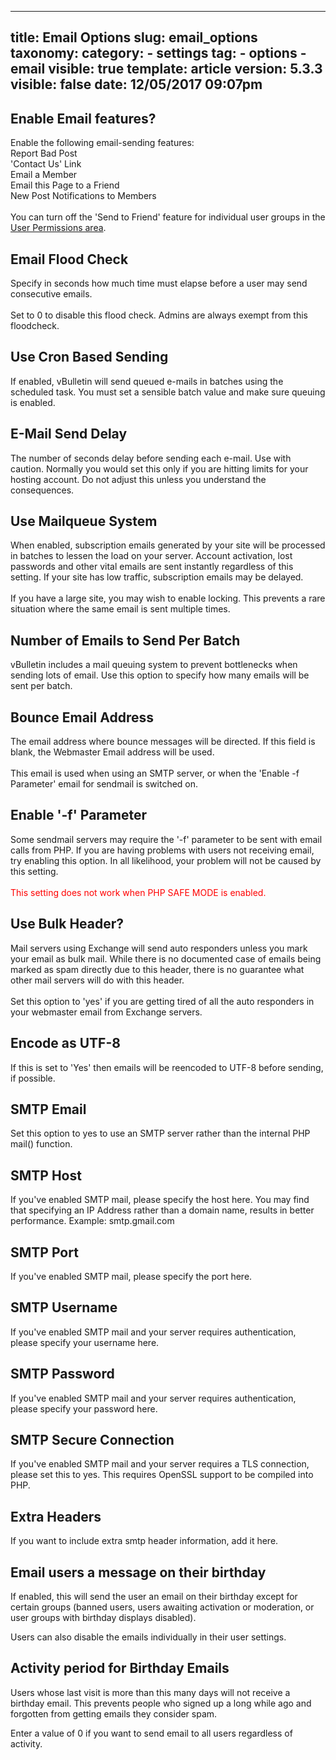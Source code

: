 
---
title: Email Options
slug: email_options
taxonomy:
    category:
        - settings
    tag:
        - options
        - email
visible: true
template: article
version: 5.3.3
visible: false
date: 12/05/2017 09:07pm
---

## Enable Email features?
Enable the following email-sending features:<br />
Report Bad Post<br />
'Contact Us' Link<br />
Email a Member<br />
Email this Page to a Friend<br />
New Post Notifications to Members<br />
<br />
You can turn off the 'Send to Friend' feature for individual user groups in the <a href="admincp/usergroup.php?do=modify" target="_blank">User Permissions area</a>.

## Email Flood Check
Specify in seconds how much time must elapse before a user may send consecutive emails.<br /><br />Set to 0 to disable this flood check. Admins are always exempt from this floodcheck.

## Use Cron Based Sending
If enabled, vBulletin will send queued e-mails in batches using the scheduled task. You must set a sensible batch value and make sure queuing is enabled.

## E-Mail Send Delay
The number of seconds delay before sending each e-mail. Use with caution. Normally you would set this only if you are hitting limits for your hosting account. Do not adjust this unless you understand the consequences.

## Use Mailqueue System
When enabled, subscription emails generated by your site will be processed in batches to lessen the load on your server. Account activation, lost passwords and other vital emails are sent instantly regardless of this setting. If your site has low traffic, subscription emails may be delayed.
<br /><br />
If you have a large site, you may wish to enable locking. This prevents a rare situation where the same email is sent multiple times.

## Number of Emails to Send Per Batch
vBulletin includes a mail queuing system to prevent bottlenecks when sending lots of email. Use this option to specify how many emails will be sent per batch.

## Bounce Email Address
The email address where bounce messages will be directed. If this field is blank, the Webmaster Email address will be used.<br />
<br />
This email is used when using an SMTP server, or when the 'Enable -f Parameter' email for sendmail is switched on.

## Enable '-f' Parameter
Some sendmail servers may require the '-f' parameter to be sent with email calls from PHP.  If you are having problems with users not receiving email, try enabling this option.  In all likelihood, your problem will not be caused by this setting.<br />
<br />
<span style="color: red">This setting does not work when PHP SAFE MODE is enabled.</span>

## Use Bulk Header?
Mail servers using Exchange will send auto responders unless you mark your email as bulk mail.  While there is no documented case of emails being marked as spam directly due to this header, there is no guarantee what other mail servers will do with this header.<br />
<br />
Set this option to 'yes' if you are getting tired of all the auto responders in your webmaster email from Exchange servers.

## Encode as UTF-8
If this is set to 'Yes' then emails will be reencoded to UTF-8 before sending, if possible.

## SMTP Email
Set this option to yes to use an SMTP server rather than the internal PHP mail() function.

## SMTP Host
If you've enabled SMTP mail, please specify the host here.  You may find that specifying an IP Address rather than a domain name, results in better performance. Example: smtp.gmail.com

## SMTP Port
If you've enabled SMTP mail, please specify the port here.

## SMTP Username
If you've enabled SMTP mail and your server requires authentication, please specify your username here.

## SMTP Password
If you've enabled SMTP mail and your server requires authentication, please specify your password here.

## SMTP Secure Connection
If you've enabled SMTP mail and your server requires a TLS connection, please set this to yes. This requires OpenSSL support to be compiled into PHP.

## Extra Headers
If you want to include extra smtp header information, add it here.

## Email users a message on their birthday
If enabled, this will send the user an email on their birthday except for certain groups (banned users, users awaiting activation or moderation, or user groups with birthday displays disabled).

Users can also disable the emails individually in their user settings.

## Activity period for Birthday Emails
Users whose last visit is more than this many days will not receive a birthday email.  This prevents people who signed up a long while ago and forgotten from getting emails they consider spam.

Enter a value of 0 if you want to send email to all users regardless of activity.



